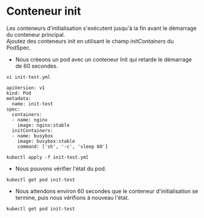 # Conteneur init
Les conteneurs d'initialisation s'exécutent jusqu'à la fin avant le démarrage du conteneur principal.<br>
Ajoutez des conteneurs init en utilisant le champ *initContainers* du PodSpec.<br>

- Nous créeons un pod avec un conteneur Init qui retarde le démarrage de 60 secondes.
```
vi init-test.yml
```

```
apiVersion: v1
kind: Pod
metadata:
  name: init-test
spec:
  containers:
  - name: nginx
    image: nginx:stable
  initContainers:
  - name: busybox
    image: busybox:stable
    command: ['sh', '-c', 'sleep 60']
```

```
kubectl apply -f init-test.yml
```

- Nous pouvons vérifier l'état du pod.
```
kubectl get pod init-test
```

- Nous attendons environ 60 secondes que le conteneur d'initialisation se termine, puis nous vérifions à nouveau l'état.
```
kubectl get pod init-test
```
